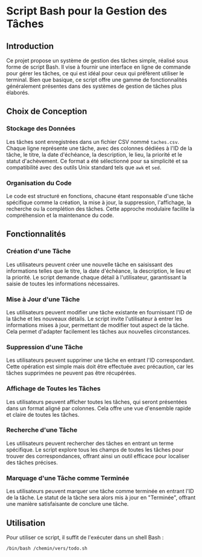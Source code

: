 # Script Bash pour la Gestion des Tâches

## Introduction
Ce projet propose un système de gestion des tâches simple, réalisé sous forme de script Bash. Il vise à fournir une interface en ligne de commande pour gérer les tâches, ce qui est idéal pour ceux qui préfèrent utiliser le terminal. Bien que basique, ce script offre une gamme de fonctionnalités généralement présentes dans des systèmes de gestion de tâches plus élaborés.

## Choix de Conception

### Stockage des Données
Les tâches sont enregistrées dans un fichier CSV nommé `taches.csv`. Chaque ligne représente une tâche, avec des colonnes dédiées à l'ID de la tâche, le titre, la date d'échéance, la description, le lieu, la priorité et le statut d'achèvement. Ce format a été sélectionné pour sa simplicité et sa compatibilité avec des outils Unix standard tels que `awk` et `sed`.

### Organisation du Code
Le code est structuré en fonctions, chacune étant responsable d'une tâche spécifique comme la création, la mise à jour, la suppression, l'affichage, la recherche ou la complétion des tâches. Cette approche modulaire facilite la compréhension et la maintenance du code.

## Fonctionnalités

### Création d'une Tâche
Les utilisateurs peuvent créer une nouvelle tâche en saisissant des informations telles que le titre, la date d'échéance, la description, le lieu et la priorité. Le script demande chaque détail à l'utilisateur, garantissant la saisie de toutes les informations nécessaires.

### Mise à Jour d'une Tâche
Les utilisateurs peuvent modifier une tâche existante en fournissant l'ID de la tâche et les nouveaux détails. Le script invite l'utilisateur à entrer les informations mises à jour, permettant de modifier tout aspect de la tâche. Cela permet d'adapter facilement les tâches aux nouvelles circonstances.

### Suppression d'une Tâche
Les utilisateurs peuvent supprimer une tâche en entrant l'ID correspondant. Cette opération est simple mais doit être effectuée avec précaution, car les tâches supprimées ne peuvent pas être récupérées.

### Affichage de Toutes les Tâches
Les utilisateurs peuvent afficher toutes les tâches, qui seront présentées dans un format aligné par colonnes. Cela offre une vue d'ensemble rapide et claire de toutes les tâches.

### Recherche d'une Tâche
Les utilisateurs peuvent rechercher des tâches en entrant un terme spécifique. Le script explore tous les champs de toutes les tâches pour trouver des correspondances, offrant ainsi un outil efficace pour localiser des tâches précises.

### Marquage d'une Tâche comme Terminée
Les utilisateurs peuvent marquer une tâche comme terminée en entrant l'ID de la tâche. Le statut de la tâche sera alors mis à jour en "Terminée", offrant une manière satisfaisante de conclure une tâche.

## Utilisation
Pour utiliser ce script, il suffit de l'exécuter dans un shell Bash :

```bash
/bin/bash /chemin/vers/todo.sh
